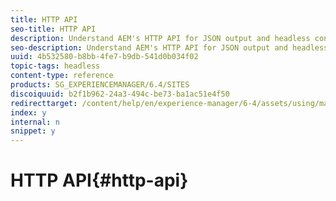 ```yaml
---
title: HTTP API
seo-title: HTTP API
description: Understand AEM's HTTP API for JSON output and headless content management.
seo-description: Understand AEM's HTTP API for JSON output and headless content management.
uuid: 4b532580-b8bb-4fe7-b9db-541d0b034f02
topic-tags: headless
content-type: reference
products: SG_EXPERIENCEMANAGER/6.4/SITES
discoiquuid: b2f1b962-24a3-494c-be73-ba1ac51e4f50
redirecttarget: /content/help/en/experience-manager/6-4/assets/using/mac-api-assets
index: y
internal: n
snippet: y
---
```


# HTTP API{#http-api}

